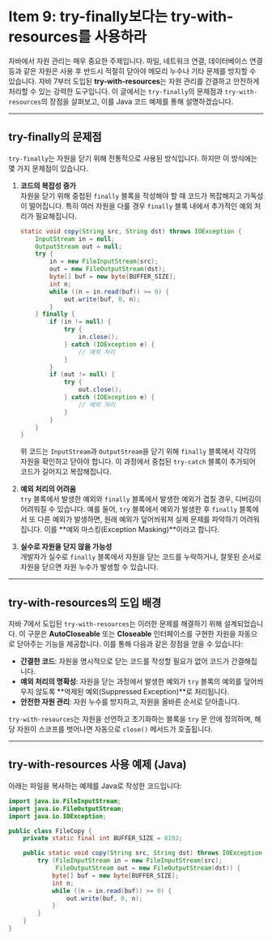 # Item 9: try-finally보다는 try-with-resources를 사용하라

자바에서 자원 관리는 매우 중요한 주제입니다. 파일, 네트워크 연결, 데이터베이스 연결 등과 같은 자원은 사용 후 반드시 적절히 닫아야 메모리 누수나 기타 문제를 방지할 수 있습니다. 자바 7부터 도입된 **try-with-resources**는 자원 관리를 간결하고 안전하게 처리할 수 있는 강력한 도구입니다. 이 글에서는 `try-finally`의 문제점과 `try-with-resources`의 장점을 살펴보고, 이를 Java 코드 예제를 통해 설명하겠습니다.

---

## try-finally의 문제점

`try-finally`는 자원을 닫기 위해 전통적으로 사용된 방식입니다. 하지만 이 방식에는 몇 가지 문제점이 있습니다.

1. **코드의 복잡성 증가**  
   자원을 닫기 위해 중첩된 `finally` 블록을 작성해야 할 때 코드가 복잡해지고 가독성이 떨어집니다. 특히 여러 자원을 다룰 경우 `finally` 블록 내에서 추가적인 예외 처리가 필요해집니다.

   ```java
   static void copy(String src, String dst) throws IOException {
       InputStream in = null;
       OutputStream out = null;
       try {
           in = new FileInputStream(src);
           out = new FileOutputStream(dst);
           byte[] buf = new byte[BUFFER_SIZE];
           int n;
           while ((n = in.read(buf)) >= 0) {
               out.write(buf, 0, n);
           }
       } finally {
           if (in != null) {
               try {
                   in.close();
               } catch (IOException e) {
                   // 예외 처리
               }
           }
           if (out != null) {
               try {
                   out.close();
               } catch (IOException e) {
                   // 예외 처리
               }
           }
       }
   }
   ```

   위 코드는 `InputStream`과 `OutputStream`을 닫기 위해 `finally` 블록에서 각각의 자원을 확인하고 닫아야 합니다. 이 과정에서 중첩된 `try-catch` 블록이 추가되어 코드가 길어지고 복잡해집니다.

2. **예외 처리의 어려움**  
   `try` 블록에서 발생한 예외와 `finally` 블록에서 발생한 예외가 겹칠 경우, 디버깅이 어려워질 수 있습니다. 예를 들어, `try` 블록에서 예외가 발생한 후 `finally` 블록에서 또 다른 예외가 발생하면, 원래 예외가 덮어씌워져 실제 문제를 파악하기 어려워집니다. 이를 **예외 마스킹(Exception Masking)**이라고 합니다.

3. **실수로 자원을 닫지 않을 가능성**  
   개발자가 실수로 `finally` 블록에서 자원을 닫는 코드를 누락하거나, 잘못된 순서로 자원을 닫으면 자원 누수가 발생할 수 있습니다.

---

## try-with-resources의 도입 배경

자바 7에서 도입된 `try-with-resources`는 이러한 문제를 해결하기 위해 설계되었습니다. 이 구문은 **AutoCloseable** 또는 **Closeable** 인터페이스를 구현한 자원을 자동으로 닫아주는 기능을 제공합니다. 이를 통해 다음과 같은 장점을 얻을 수 있습니다:

- **간결한 코드**: 자원을 명시적으로 닫는 코드를 작성할 필요가 없어 코드가 간결해집니다.
- **예외 처리의 명확성**: 자원을 닫는 과정에서 발생한 예외가 `try` 블록의 예외를 덮어씌우지 않도록 **억제된 예외(Suppressed Exception)**로 처리됩니다.
- **안전한 자원 관리**: 자원 누수를 방지하고, 자원을 올바른 순서로 닫아줍니다.

`try-with-resources`는 자원을 선언하고 초기화하는 블록을 `try` 문 안에 정의하며, 해당 자원이 스코프를 벗어나면 자동으로 `close()` 메서드가 호출됩니다.

---

## try-with-resources 사용 예제 (Java)

아래는 파일을 복사하는 예제를 Java로 작성한 코드입니다:

<xaiArtifact artifact_id="f869f716-c07b-42b5-b77a-c2470a988968" artifact_version_id="73ea88b7-6d0d-4ed2-a94d-add16052f8de" title="FileCopy.java" contentType="text/java">

```java
import java.io.FileInputStream;
import java.io.FileOutputStream;
import java.io.IOException;

public class FileCopy {
    private static final int BUFFER_SIZE = 8192;

    public static void copy(String src, String dst) throws IOException {
        try (FileInputStream in = new FileInputStream(src);
             FileOutputStream out = new FileOutputStream(dst)) {
            byte[] buf = new byte[BUFFER_SIZE];
            int n;
            while ((n = in.read(buf)) >= 0) {
                out.write(buf, 0, n);
            }
        }
    }
}
```